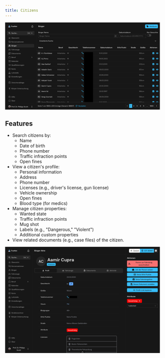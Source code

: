 ```yaml
---
title: Citizens
---
```


![Feature Citizens - Overview](/images/screenshots/features-citizens.png "Screenshot of the Citizens feature")

## Features

- Search citizens by:
    - Name
    - Date of birth
    - Phone number
    - Traffic infraction points
    - Open fines
- View a citizen's profile:
    - Personal information
    - Address
    - Phone number
    - Licenses (e.g., driver's license, gun license)
    - Vehicle ownership
    - Open fines
    - Blood type (for medics)
- Manage citizen properties:
    - Wanted state
    - Traffic infraction points
    - Mug shot
    - Labels (e.g., "Dangerous," "Violent")
    - Additional custom properties
- View related documents (e.g., case files) of the citizen.

![Feature Citizens - Profile View](/images/screenshots/features-citizens-profile.png "Screenshot of a citizen's profile view")

